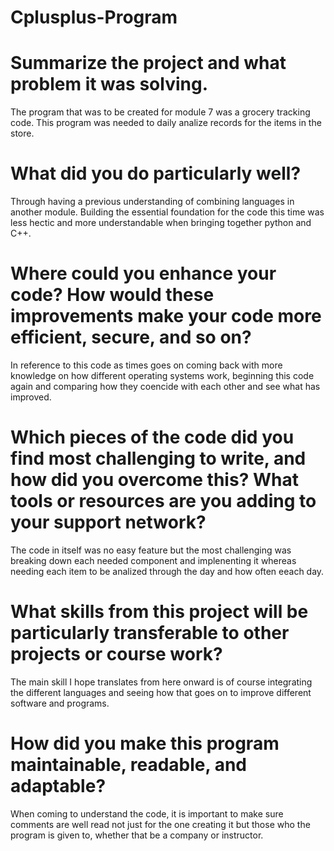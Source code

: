 # Cplusplus-Program

# Summarize the project and what problem it was solving.
The program that was to be created for module 7 was a grocery tracking code. This program was needed to daily analize records for the items in the store. 
# What did you do particularly well?
Through having a previous understanding of combining languages in another module. Building the essential foundation for the code this time was less hectic and more understandable when bringing together python and C++.
# Where could you enhance your code? How would these improvements make your code more efficient, secure, and so on?
In reference to this code as times goes on coming back with more knowledge on how different operating systems work, beginning this code again and comparing how they coencide with each other and see what has improved. 
# Which pieces of the code did you find most challenging to write, and how did you overcome this? What tools or resources are you adding to your support network?
The code in itself was no easy feature but the most challenging was breaking down each needed component and implenenting it whereas needing each item to be analized through the day and how often eeach day.
# What skills from this project will be particularly transferable to other projects or course work?
The main skill I hope translates from here onward is of course integrating the different languages and seeing how that goes on to improve different software and programs. 
# How did you make this program maintainable, readable, and adaptable?
When coming to understand the code, it is important to make sure comments are well read not just for the one creating it but those who the program is given to, whether that be a company or instructor. 
